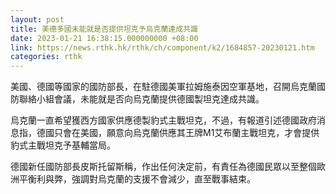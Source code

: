 ```yaml
---
layout: post
title: 美德多國未能就是否提供坦克予烏克蘭達成共識
date: 2023-01-21 16:38:15.000000000 +08:00
link: https://news.rthk.hk/rthk/ch/component/k2/1684857-20230121.htm
categories: rthk
---
```


美國、德國等國家的國防部長，在駐德國美軍拉姆施泰因空軍基地，召開烏克蘭國防聯絡小組會議，未能就是否向烏克蘭提供德國製坦克達成共識。

烏克蘭一直希望獲西方國家供應德製豹式主戰坦克，不過，有報道引述德國政府消息指，德國只會在美國，願意向烏克蘭供應其王牌M1艾布蘭主戰坦克，才會提供豹式主戰坦克予基輔當局。

德國新任國防部長皮斯托留斯稱，作出任何決定前，有責任為德國民眾以至整個歐洲平衡利與弊，強調對烏克蘭的支援不會減少，直至戰事結束。
